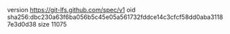 version https://git-lfs.github.com/spec/v1
oid sha256:dbc230a63f6ba056b5c45e05a561732fddce14c3cfcf58dd0aba31187e3d0d38
size 11075
